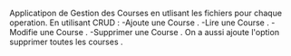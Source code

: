 Applicatipon de Gestion des Courses  en utlisant les fichiers pour chaque operation.
En utilisant CRUD : 
-Ajoute une Course .
-Lire une Course .
-Modifie une Course .
-Supprimer une Course  . 
On a aussi ajoute l'option supprimer toutes les courses .
